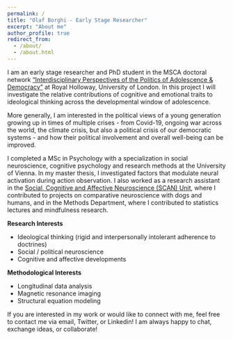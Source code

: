 ```yaml
---
permalink: /
title: "Olaf Borghi - Early Stage Researcher"
excerpt: "About me"
author_profile: true
redirect_from: 
  - /about/
  - /about.html
---
```


I am an early stage researcher and PhD student in the MSCA doctoral network [“Interdisciplinary Perspectives of the Politics of Adolescence & Democracy”](https://www.ippad.eu/) at Royal Holloway, University of London. In this project I will investigate the relative contributions of cognitive and emotional traits to ideological thinking across the developmental window of adolescence.

More generally, I am interested in the political views of a young generation growing up in times of multiple crises - from Covid-19, ongoing war across the world, the climate crisis, but also a political crisis of our democratic systems - and how their political involvement and overall well-being can be improved. 

I completed a MSc in Psychology with a specialization in social neuroscience, cognitive psychology and research methods at the University of Vienna. In my master thesis, I investigated factors that modulate neural activation during action observation. I also worked as a research assistant in the [Social, Cognitive and Affective Neuroscience (SCAN) Unit](https://scan-psy.univie.ac.at/), where I contributed to projects on comparative neuroscience with dogs and humans, and in the Methods Department, where I contributed to statistics lectures and mindfulness research.

**Research Interests**
- Ideological thinking (rigid and interpersonally intolerant adherence to doctrines)
- Social / political neuroscience
- Cognitive and affective developments

**Methodological Interests**
- Longitudinal data analysis
- Magnetic resonance imaging
- Structural equation modeling

If you are interested in my work or would like to connect with me, feel free to contact me via email, Twitter, or Linkedin! I am always happy to chat, exchange ideas, or collaborate!
